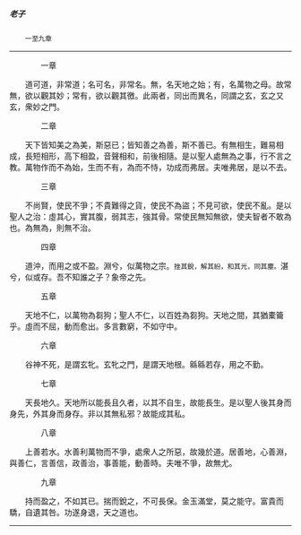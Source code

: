

##### 老子
　　`一至九章`

* * *

　　　　一章

　　道可道，非常道；名可名，非常名。無，名天地之始；有，名萬物之母。故常無，欲以觀其妙；常有，欲以觀其徼。此兩者，同出而異名，同謂之玄，玄之又玄，衆妙之門。

　　　　二章

　　天下皆知美之為美，斯惡已；皆知善之為善，斯不善已。有無相生，難易相成，長短相形，高下相盈，音聲相和，前後相隨。是以聖人處無為之事，行不言之教。萬物作而不為始，生而不有，為而不恃，功成而弗居。夫唯弗居，是以不去。

　　　　三章

　　不尚賢，使民不爭；不貴難得之貨，使民不為盜；不見可欲，使民不亂。是以聖人之治：虛其心，實其腹，弱其志，強其骨。常使民無知無欲，使夫智者不敢為也。為無為，則無不治。

　　　　四章

　　道沖，而用之或不盈。淵兮，似萬物之宗。`挫其銳，解其紛，和其光，同其塵。`湛兮，似或存。吾不知誰之子？象帝之先。

　　　　五章

　　天地不仁，以萬物為芻狗；聖人不仁，以百姓為芻狗。天地之間，其猶橐籥乎。虛而不屈，動而愈出。多言數窮，不如守中。

　　　　六章

　　谷神不死，是謂玄牝。玄牝之門，是謂天地根。緜緜若存，用之不勤。

　　　　七章

　　天長地久。天地所以能長且久者，以其不自生，故能長生。是以聖人後其身而身先，外其身而身存。非以其無私邪？故能成其私。

　　　　八章

　　上善若水。水善利萬物而不爭，處衆人之所惡，故幾於道。居善地，心善淵，與善仁，言善信，政善治，事善能，動善時。夫唯不爭，故無尤。

　　　　九章

　　持而盈之，不如其已。揣而銳之，不可長保。金玉滿堂，莫之能守。富貴而驕，自遺其咎。功遂身退，天之道也。

* * *


